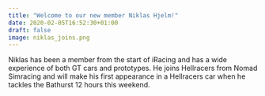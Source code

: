 ```yaml
---
title: "Welcome to our new member Niklas Hjelm!"
date: 2020-02-05T16:52:30+01:00
draft: false
image: niklas_joins.png
---
```



Niklas has been a member from the start of iRacing and has a wide experience of both GT cars and prototypes. He joins Hellracers from Nomad Simracing and will make his first appearance in a Hellracers car when he tackles the Bathurst 12 hours this weekend.